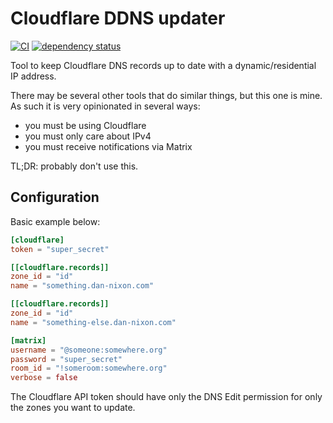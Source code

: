 # Cloudflare DDNS updater

[![CI](https://github.com/DanNixon/cloudflare-ddns-updater/actions/workflows/ci.yml/badge.svg)](https://github.com/DanNixon/cloudflare-ddns-updater/actions/workflows/ci.yml)
[![dependency status](https://deps.rs/repo/github/dannixon/cloudflare-ddns-updater/status.svg)](https://deps.rs/repo/github/dannixon/cloudflare-ddns-updater)

Tool to keep Cloudflare DNS records up to date with a dynamic/residential IP address.

There may be several other tools that do similar things, but this one is mine.
As such it is very opinionated in several ways:

- you must be using Cloudflare
- you must only care about IPv4
- you must receive notifications via Matrix

TL;DR: probably don't use this.

## Configuration

Basic example below:

```toml
[cloudflare]
token = "super_secret"

[[cloudflare.records]]
zone_id = "id"
name = "something.dan-nixon.com"

[[cloudflare.records]]
zone_id = "id"
name = "something-else.dan-nixon.com"

[matrix]
username = "@someone:somewhere.org"
password = "super_secret"
room_id = "!someroom:somewhere.org"
verbose = false
```

The Cloudflare API token should have only the DNS Edit permission for only the zones you want to update.
